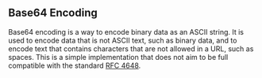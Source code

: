 ## Base64 Encoding

Base64 encoding is a way to encode binary data as an ASCII string. It is used to encode data that is not ASCII text, such as binary data, and to encode text that contains characters that are not allowed in a URL, such as spaces. This is a simple implementation that does not aim to be full compatible with the standard [RFC 4648](https://datatracker.ietf.org/doc/html/rfc4648).
